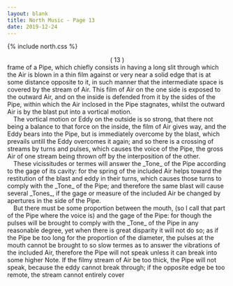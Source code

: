 ```yaml
---
layout: blank
title: North Music - Page 13
date: 2019-12-24 
---
```

{% include north.css %}
<center>( 13 )</center>
frame of a Pipe, which chiefly consists in having a long slit through which the Air is blown in a thin film against or very near a solid edge that is at some distance opposite to it, in such manner that the intermediate space is covered by the stream of Air. This film of Air on the one side is exposed to the outward Air, and on the inside is defended from it by the sides of the Pipe, within which the Air inclosed in the Pipe stagnates, whilst the outward Air is by the blast put into a vortical motion.
<br>
&emsp;The vortical motion or Eddy on the outside is so strong, that there not being a balance to that force on the inside, the film of Air gives way, and the Eddy bears into the Pipe, but is immediately overcome by the blast, which prevails untill the Eddy overcomes it again; and so there is a crossing of streams by turns and pulses, which causes the voice of the Pipe, the gross Air of one stream being thrown off by the interposition of the other.
<br>
&emsp;These vicissitudes or termes will answer the _Tone_ of the Pipe according to the gage of its cavity: for the spring of the included Air helps toward the restitution of the blast and eddy in their turns, which causes those turns to comply with the _Tone_ of the Pipe; and therefore the same blast will cause several _Tones_, if the gage or measure of the included Air be changed by apertures in the side of the Pipe.
<br>
&emsp;But there must be some proportion between the mouth, (so I call that part of the Pipe where the voice is) and the gage of the Pipe: for though the pulses will be brought to comply with the _Tone_ of the Pipe in any reasonable degree, yet when there is great disparity it will not do so; as if the Pipe be too long for the proportion of the diameter, the pulses at the mouth cannot be brought to so slow termes as to answer the vibrations of the included Air, therefore the Pipe will not speak unless it can break into some higher Note. If the filmy stream of Air be too thick, the Pipe will not speak, because the eddy cannot break through; if the opposite edge be too remote, the stream cannot entirely cover